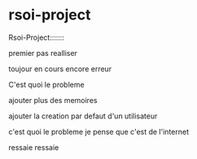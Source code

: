 # rsoi-project

Rsoi-Project:::::::


premier pas realliser


toujour en cours
encore erreur

C'est quoi le probleme


ajouter plus des memoires

ajouter la creation par defaut d'un utilisateur


c'est quoi le probleme je pense que c'est de l'internet

ressaie
ressaie
